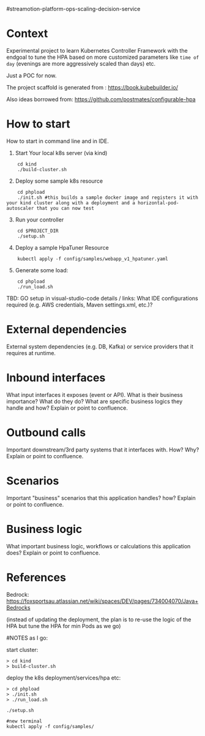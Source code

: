 #streamotion-platform-ops-scaling-decision-service
# Context

Experimental project to learn Kubernetes Controller Framework with the endgoal to tune the HPA 
based on more customized parameters like `time of day` (evenings are more aggressively scaled than days) etc. 

Just a POC for now.

The project scaffold is generated from : https://book.kubebuilder.io/ 

Also ideas borrowed from:
https://github.com/postmates/configurable-hpa 


# How to start
How to start in command line and in IDE.

1. Start Your local k8s server (via kind)

```
    cd kind
    ./build-cluster.sh
```

2. Deploy some sample k8s resource


```
    cd phpload
    ./init.sh #this builds a sample docker image and registers it with your kind cluster along with a deployment and a horizontal-pod-autoscaler that you can now test
```

3. Run your controller
```
    cd $PROJECT_DIR
    ./setup.sh
```

4. Deploy a sample HpaTuner Resource

```
    kubectl apply -f config/samples/webapp_v1_hpatuner.yaml
```

5. Generate some load:
```
    cd phpload
    ./run_load.sh 
```

TBD: GO setup in visual-studio-code details / links: What IDE configurations required (e.g. AWS credentials, Maven settings.xml, etc.)?

# External dependencies
External system dependencies (e.g. DB, Kafka) or service providers that it requires at runtime.

# Inbound interfaces
What input interfaces it exposes (event or API). What is their business importance?
What do they do? What are specific business logics they handle and how?
Explain or point to confluence.

# Outbound calls
Important downstream/3rd party systems that it interfaces with. How? Why?
Explain or point to confluence.

# Scenarios
Important "business" scenarios that this application handles? how? Explain or point to confluence.

# Business logic
What important business logic, workflows or calculations this application does? Explain or point to confluence.

# References
Bedrock: https://foxsportsau.atlassian.net/wiki/spaces/DEV/pages/734004070/Java+Bedrocks






(instead of updating the deployment, the plan is to re-use the logic of the HPA but tune the HPA for min Pods as we go)




#NOTES as I go:

start cluster:

```
> cd kind 
> build-cluster.sh
```

deploy the k8s deployment/services/hpa etc:
```
> cd phpload
> ./init.sh
> ./run_load.sh
```

```
./setup.sh

#new terminal
kubectl apply -f config/samples/
```

